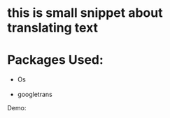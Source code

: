 # this is  small snippet about translating text
<h1>
  Packages Used:
</h1>
<ul><li>Os</li><br><li>googletrans</li></ul>

Demo:

